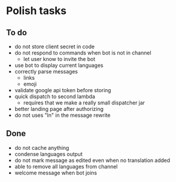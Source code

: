 # Polish tasks

## To do

- do not store client secret in code
- do not respond to commands when bot is not in channel
   - let user know to invite the bot
- use bot to display current languages
- correctly parse messages
  - links
  - emoji
- validate google api token before storing
- quick dispatch to second lambda
   - requires that we make a really small dispatcher jar
- better landing page after authorizing
- do not uses "In" in the message rewrite


## Done

- do not cache anything
- condense languages output
- do not mark message as edited even when no translation added
- able to remove all languages from channel 
- welcome message when bot joins

